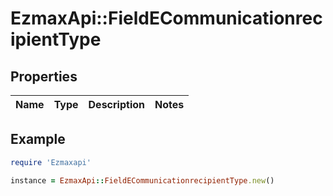 # EzmaxApi::FieldECommunicationrecipientType

## Properties

| Name | Type | Description | Notes |
| ---- | ---- | ----------- | ----- |

## Example

```ruby
require 'Ezmaxapi'

instance = EzmaxApi::FieldECommunicationrecipientType.new()
```

